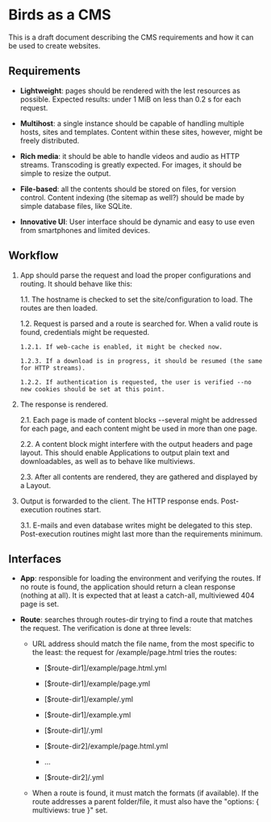 Birds as a CMS
==============

This is a draft document describing the CMS requirements and how it can be used to create
websites.


## Requirements ##

*   **Lightweight**: pages should be rendered with the lest resources as possible. Expected 
    results: under 1 MiB on less than 0.2 s for each request.

*   **Multihost**: a single instance should be capable of handling multiple hosts, sites and 
    templates. Content within these sites, however, might be freely distributed.

*   **Rich media**: it should be able to handle videos and audio as HTTP streams. Transcoding 
    is greatly expected. For images, it should be simple to resize the output.

*   **File-based**: all the contents should be stored on files, for version control. Content 
    indexing (the sitemap as well?) should be made by simple database files, like SQLite.

*   **Innovative UI**: User interface should be dynamic and easy to use even from smartphones 
    and limited devices.


## Workflow ##

1.  App should parse the request and load the proper configurations and routing. It should behave like this:

    1.1. The hostname is checked to set the site/configuration to load. The routes are then loaded.

    1.2. Request is parsed and a route is searched for. When a valid route is found, credentials might be 
         requested.

        1.2.1. If web-cache is enabled, it might be checked now.

        1.2.3. If a download is in progress, it should be resumed (the same for HTTP streams). 

        1.2.2. If authentication is requested, the user is verified --no new cookies should be set at this point.

2. The response is rendered.

    2.1. Each page is made of content blocks --several might be addressed for each page, and each content 
        might be used in more than one page.

    2.2. A content block might interfere with the output headers and page layout. This should enable 
        Applications to output plain text and downloadables, as well as to behave like multiviews.

    2.3. After all contents are rendered, they are gathered and displayed by a Layout.

3. Output is forwarded to the client. The HTTP response ends. Post-execution routines start.

    3.1. E-mails and even database writes might be delegated to this step. Post-execution routines might last more
        than the requirements minimum.


## Interfaces ##

*   **App**: responsible for loading the environment and verifying the routes. If no route is found, the application 
    should return a clean response (nothing at all). It is expected that at least a catch-all, multiviewed 404 page is
    set.

*   **Route**: searches through routes-dir trying to find a route that matches the request. The verification is done
    at three levels:

    +   URL address should match the file name, from the most specific to the least: the request for /example/page.html
        tries the routes:
        - [$route-dir1]/example/page.html.yml
        - [$route-dir1]/example/page.yml
        - [$route-dir1]/example/.yml
        - [$route-dir1]/example.yml
        - [$route-dir1]/.yml

        - [$route-dir2]/example/page.html.yml
        - ...
        - [$route-dir2]/.yml

    +   When a route is found, it must match the formats (if available). If the route addresses a parent folder/file, 
        it must also have the "options: { multiviews: true }" set.
